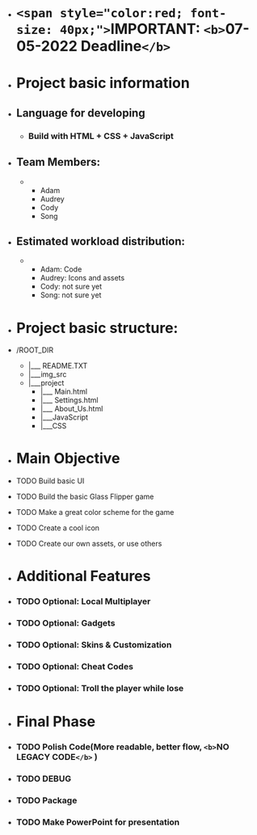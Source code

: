 - # `<span style="color:red; font-size: 40px;">`IMPORTANT: `<b>`07-05-2022 Deadline`</b>`
- # Project basic information
- ## Language for developing

  - ### Build with HTML + CSS + JavaScript
- ## Team Members:

  - + Adam
    + Audrey
    + Cody
    + Song
- ## Estimated workload distribution:

  - + Adam: Code
    + Audrey: Icons and assets
    + Cody: not sure yet
    + Song: not sure yet
- # Project basic structure:
- /ROOT_DIR
  - |___   README.TXT
  - |___img_src
  - |___project
    - |___   Main.html
    - |___   Settings.html
    - |___   About_Us.html
    - |___JavaScript
    - |___CSS
- # Main Objective
- TODO Build basic UI
- TODO Build the basic Glass Flipper game
- TODO Make a great color scheme for the game
- TODO Create a cool icon
- TODO Create our own assets, or use others
- # Additional Features
- ### TODO Optional: Local Multiplayer
- ### TODO Optional: Gadgets
- ### TODO Optional: Skins & Customization
- ### TODO Optional: Cheat Codes
- ### TODO Optional: Troll the player while lose
- # Final Phase
- ### TODO Polish Code(More readable, better flow, `<b>`NO LEGACY CODE`</b>` )
- ### TODO DEBUG
- ### TODO Package
- ### TODO Make PowerPoint for presentation
